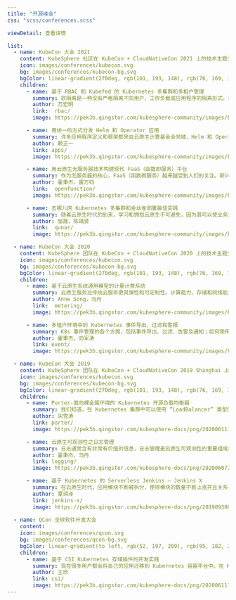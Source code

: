 ```yaml
---
title: "开源峰会"
css: "scss/conferences.scss"

viewDetail: 查看详情

list:
  - name: KubeCon 大会 2021
    content: KubeSphere 社区在 KubeCon + CloudNativeCon 2021 上的技术主题分享。
    icon: images/conferences/kubecon.svg
    bg: images/conferences/kubecon-bg.svg
    bgColor: linear-gradient(270deg, rgb(101, 193, 148), rgb(76, 169, 134))
    children:
      - name: 基于 RBAC 和 Kubefed 的 Kubernetes 多集群和多租户管理
        summary: 软隔离是一种没有严格隔离不同用户、工作负载或应用程序的隔离形式。就 Kubernetes 而言，软隔离通常由 RBAC 和命名空间隔离。当集群管理员跨多个 Kubernetes 集群实现隔离时，会遇到许多挑战，如身份验证和授权、资源配额、网络策略、安全策略等。
        author: 万宏明
        link:  rbac/
        image: https://pek3b.qingstor.com/kubesphere-community/images/kubecon2021-hongming.png

      - name: 用统一的方式分发 Helm 和 Operator 应用
        summary: 许多应用程序定义和框架都来自云原生计算基金会领域，Helm 和 Operator 是 Kubernetes 生态系统中打包和管理应用程序的最流行方式。根据云原生计算基金会 2020 年的调查，以多集群和多云为代表的企业架构已成为现代基础设施的新趋势。如何利用以应用为中心的概念来提供自助服务，跨多个 Kubernetes 集群和云交付/部署应用程序？
        author: 赖正一
        link: apps/
        image: https://pek3b.qingstor.com/kubesphere-community/images/kubecon2021-zhengyi.png

      - name: 用云原生无服务器技术构建现代 FaaS（函数即服务）平台
        summary: 作为无服务器的核心，FaaS（函数即服务）越来越受到人们的关注。新兴的云原生无服务器技术可以通过用更强大的云原生替代方案替换 FaaS平台的关键组件，从而构建一个强大的现代 FaaS 平台。
        author: 霍秉杰，雷万钧
        link:  openfunction/
        image: https://pek3b.qingstor.com/kubesphere-community/images/kubecon2021-ben.png

      - name: 去哪儿网 Kubernetes 多集群和金丝雀部署最佳实践
        summary: 随着云原生时代的到来，学习和拥抱云原生不可避免，因为其可以使业务运营更加敏捷。容器化是将应用转移到 Kubernetes 之前的第一步。如何将数以千计的应用程序高效、顺畅地从基于内核的虚拟机 (KVM) 迁移到容器已成为去哪儿网基础设施团队面临的一个巨大挑战。
        author: 邹晟，陈靖贤
        link:  qunar/
        image: https://pek3b.qingstor.com/kubesphere-community/images/kubecon2021-qunar.png   

  - name: KubeCon 大会 2020
    content: KubeSphere 团队在 KubeCon + CloudNativeCon 2020 上的技术主题分享。
    icon: images/conferences/kubecon.svg
    bg: images/conferences/kubecon-bg.svg
    bgColor: linear-gradient(270deg, rgb(101, 193, 148), rgb(76, 169, 134))
    children:
      - name: 基于云原生系统通用模型的计量计费系统
        summary: 云原生服务比传统云服务更具弹性和可定制性。计算能力、存储和网络能力应该按需求实时分配，指标计量和计费参数复杂，产品定价策略将依靠许多参数不仅包括资源指标，和不同的资源提供者将使用不同的程序创建和释放资源，所以硬编码的计量/计费系统不能满足快速增长的需求。
        author: Anne Song，马丹
        link:  metering/
        image: https://pek3b.qingstor.com/kubesphere-community/images/kubecon2020-metering.png

      - name: 多租户环境中的 Kubernetes 事件导出、过滤和警报
        summary: K8s 事件管理的各个方面，包括事件导出、过滤、告警及通知；如何使用 Kube-Events Operator 管理事件导出、过滤和告警；如何处理多租户环境中的事件告警需求；如何使用 Alertmanager 像管理 Prometheus发出的告警一样，来管理 K8s 事件告警；如何使用 Notification Manager 在多租户环境下管理 Alertmanager 发出的通知。
        author: 霍秉杰，向军涛
        link: event/
        image: https://pek3b.qingstor.com/kubesphere-community/images/kubecon2020-event.jpg

  - name: KubeCon 大会 2019
    content: KubeSphere 团队在 KubeCon + CloudNativeCon 2019 Shanghai 上的技术主题分享。
    icon: images/conferences/kubecon.svg
    bg: images/conferences/kubecon-bg.svg
    bgColor: linear-gradient(270deg, rgb(101, 193, 148), rgb(76, 169, 134))
    children:
      - name: Porter-面向裸金属环境的 Kubernetes 开源负载均衡器
        summary: 我们知道，在 Kubernetes 集群中可以使用 “LoadBalancer” 类型的服务将后端工作负载暴露在外部。云厂商通常为 Kubernetes 提供云上的 LB 插件，但这需要将集群部署在特定 IaaS 平台上。然而，许多企业用户通常都将 Kubernetes…
        author: 宋雪涛
        link: porter/
        image: https://pek3b.qingstor.com/kubesphere-docs/png/20200611115347.png

      - name: 云原生可观测性之日志管理
        summary: 日志通常含有非常有价值的信息，日志管理是云原生可观测性的重要组成部分。不同于物理机或虚拟机，在容器与 Kubernetes 环境中，日志有标准的输出方式(stdout…
        author: 霍秉杰，马丹
        link: logging/
        image: https://pek3b.qingstor.com/kubesphere-docs/png/20200607224942.png

      - name: 基于 Kubernetes 的 Serverless Jenkins — Jenkins X
        summary: 在云原生时代，应用模块不断被拆分，使得模块的数量不断上涨并且关系也越加复杂。企业在落地云原生技术的时候同事也需要有强大的 DevOps 手段，没有 DevOps 的云原生不可能是成功的。Jenkins X 是 CDF（持续交付基金会）与
        author: 夏润泽
        link: jenkins-x/
        image: https://pek3b.qingstor.com/kubesphere-docs/png/20190930095450.png
   
  - name: QCon 全球软件开发大会
    content:
    icon: images/conferences/qcon.svg
    bg: images/conferences/qcon-bg.svg
    bgColor: linear-gradient(to left, rgb(52, 197, 209), rgb(95, 182, 216))
    children:
      - name: 基于 CSI Kubernetes 存储插件的开发实践
        summary: 现在很多用户都会将自己的应用迁移到 Kubernetes 容器平台中。在 Kubernetes 容器平台中，存储是支撑用户应用的基石。随着用户不断的将自己的应用深度部署在 K8S 容器平台中，但是我们现有的 Kubernetes…
        author: 王欣
        link: csi/
        image: https://pek3b.qingstor.com/kubesphere-docs/png/20200611114611.png
---
```

